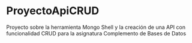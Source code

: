 # ProyectoApiCRUD
Proyecto sobre la herramienta Mongo Shell y la creación de una API con funcionalidad CRUD para la asignatura Complemento de Bases de Datos
